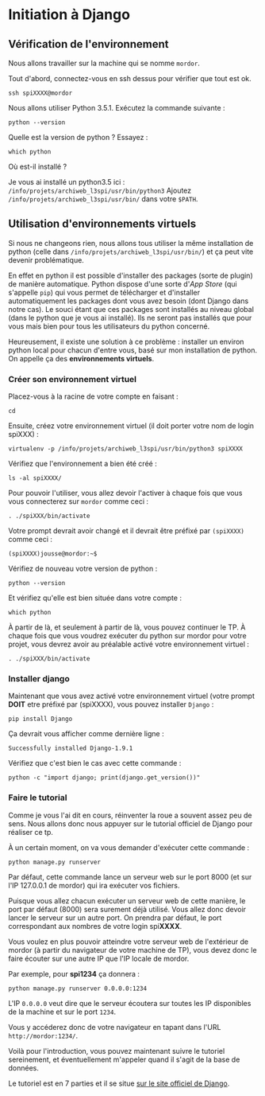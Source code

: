 # Initiation à Django

## Vérification de l'environnement

Nous allons travailler sur la machine qui se nomme `mordor`.

Tout d'abord, connectez-vous en ssh dessus pour vérifier que tout est ok.

    ssh spiXXXX@mordor

Nous allons utiliser Python 3.5.1. Exécutez la commande suivante :

    python --version

Quelle est la version de python ? Essayez :

    which python

Où est-il installé ?

Je vous ai installé un python3.5 ici : `/info/projets/archiweb_l3spi/usr/bin/python3`
Ajoutez `/info/projets/archiweb_l3spi/usr/bin/` dans votre `$PATH`.

## Utilisation d'environnements virtuels

Si nous ne changeons rien, nous allons tous utiliser la même installation de python (celle dans `/info/projets/archiweb_l3spi/usr/bin/`) et ça peut vite devenir problématique. 

En effet en python il est possible d'installer des packages (sorte de plugin) de manière automatique. Python dispose d'une sorte d'*App Store* (qui s'appelle `pip`) qui vous permet de télécharger et d'installer automatiquement les packages dont vous avez besoin (dont Django dans notre cas). Le souci étant que ces packages sont installés au niveau global (dans le python que je vous ai installé). Ils ne seront pas installés que pour vous mais bien pour tous les utilisateurs du python concerné.

Heureusement, il existe une solution à ce problème : installer un environ python local pour chacun d'entre vous, basé sur mon installation de python. On appelle ça des **environnements virtuels**.

### Créer son environnement virtuel

Placez-vous à la racine de votre compte en faisant :

    cd

Ensuite, créez votre environnement virtuel (il doit porter votre nom de login spiXXX) :

    virtualenv -p /info/projets/archiweb_l3spi/usr/bin/python3 spiXXXX

Vérifiez que l'environnement a bien été créé :

    ls -al spiXXXX/

Pour pouvoir l'utiliser, vous allez devoir l'activer à chaque fois que vous vous connecterez sur `mordor` comme ceci :

    . ./spiXXX/bin/activate

Votre prompt devrait avoir changé et il devrait être préfixé par `(spiXXXX)` comme ceci :

    (spiXXXX)jousse@mordor:~$

Vérifiez de nouveau votre version de python :

    python --version

Et vérifiez qu'elle est bien située dans votre compte :

    which python

À partir de là, et seulement à partir de là, vous pouvez continuer le TP. À chaque fois que vous voudrez exécuter du python sur mordor pour votre projet, vous devrez avoir au préalable activé votre environnement virtuel :

    . ./spiXXX/bin/activate
    
### Installer django

Maintenant que vous avez activé votre environnement virtuel (votre prompt **DOIT** etre préfixé par (spiXXXX), vous pouvez installer `Django` :

    pip install Django

Ça devrait vous afficher comme dernière ligne :

    Successfully installed Django-1.9.1

Vérifiez que c'est bien le cas avec cette commande :

    python -c "import django; print(django.get_version())"

### Faire le tutorial

Comme je vous l'ai dit en cours, réinventer la roue a souvent assez peu de sens. Nous allons donc nous appuyer sur le tutorial officiel de Django pour réaliser ce tp. 

À un certain moment, on va vous demander d'exécuter cette commande :

    python manage.py runserver

Par défaut, cette commande lance un serveur web sur le port 8000 (et sur l'IP 127.0.0.1 de mordor) qui ira exécuter vos fichiers.

Puisque vous allez chacun exécuter un serveur web de cette manière, le port par défaut (8000) sera surement déjà utilisé. Vous allez donc devoir lancer le serveur sur un autre port. On prendra par défaut, le port correspondant aux nombres de votre login spi**XXXX**. 

Vous voulez en plus pouvoir atteindre votre serveur web de l'extérieur de mordor (à partir du navigateur de votre machine de TP), vous devez donc le faire écouter sur une autre IP que l'IP locale de mordor.

Par exemple, pour **spi1234** ça donnera :

    python manage.py runserver 0.0.0.0:1234

L'IP `0.0.0.0` veut dire que le serveur écoutera sur toutes les IP disponibles de la machine et sur le port `1234`.

Vous y accéderez donc de votre navigateur en tapant dans l'URL `http://mordor:1234/`.

Voilà pour l'introduction, vous pouvez maintenant suivre le tutoriel sereinement, et éventuellement m'appeler quand il s'agit de la base de données.

Le tutoriel est en 7 parties et il se situe [sur le site officiel de Django](https://docs.djangoproject.com/fr/1.9/intro/tutorial01/).

